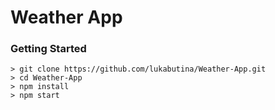 # Weather App

### Getting Started

```
> git clone https://github.com/lukabutina/Weather-App.git
> cd Weather-App
> npm install
> npm start
```